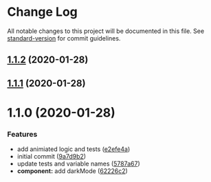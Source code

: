 # Change Log

All notable changes to this project will be documented in this file. See [standard-version](https://github.com/conventional-changelog/standard-version) for commit guidelines.

<a name="1.1.2"></a>
## [1.1.2](https://github.com/web-mech/vue-css-percentage-circle/compare/v1.1.1...v1.1.2) (2020-01-28)



<a name="1.1.1"></a>
## [1.1.1](https://github.com/web-mech/vue-css-percentage-circle/compare/v1.1.0...v1.1.1) (2020-01-28)



<a name="1.1.0"></a>
# 1.1.0 (2020-01-28)


### Features

* add animiated logic and tests ([e2efe4a](https://github.com/web-mech/vue-css-percentage-circle/commit/e2efe4a))
* initial commit ([9a7d9b2](https://github.com/web-mech/vue-css-percentage-circle/commit/9a7d9b2))
* update tests and variable names ([5787a67](https://github.com/web-mech/vue-css-percentage-circle/commit/5787a67))
* **component:** add darkMode ([62226c2](https://github.com/web-mech/vue-css-percentage-circle/commit/62226c2))
